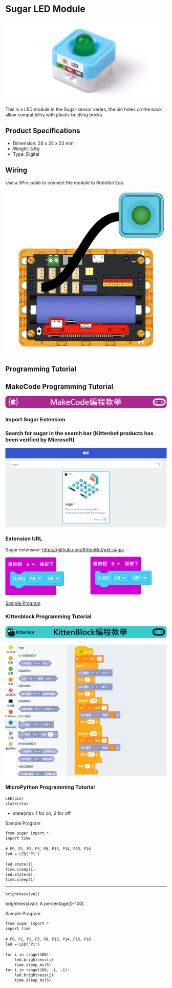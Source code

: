 # Sugar LED Module

![](./images/led1.png)

This is a LED module in the Sugar sensor series, the pin holes on the back allow compatibility with plastic buidling bricks.

## Product Specifications

- Dimension: 24 x 24 x 23 mm
- Weight: 5.6g
- Type: Digital

## Wiring

Use a 3Pin cable to connect the module to Robotbit Edu

![](./images/led_wire.png)

## Programming Tutorial

## MakeCode Programming Tutorial

![](./PWmodules/images/mcbanner.png)

### Import Sugar Extension

### Search for sugar in the search bar (Kittenbot products has been verified by Microsoft)

![](./images/sugar_search.png)

### Extension URL

Sugar extension: https://github.com/KittenBot/pxt-sugar

![](./images/led_mc_code.png)

[Sample Program](https://makecode.microbit.org/_eMMAjyh8PUFy)

### Kittenblock Programming Tutorial

![](./PWmodules/images/kbbanner.png)

![](./images/led3.png)

### MicroPython Programming Tutorial

    LED(pin)
    state(sta)

- state(sta): 1 for on, 2 for off

Sample Program

    from sugar import *
    import time
    
    # P0、P1、P2、P3、P8、P13、P14、P15、P16
    led = LED('P1')

    led.state(1)
    time.sleep(1)
    led.state(0)
    time.sleep(1)

---

    brightness(val)

brightness(val): A percentage(0-100)

Sample Program

    from sugar import *
    import time

    # P0、P1、P2、P3、P8、P13、P14、P15、P16
    led = LED('P1')
    
    for i in range(100):
        led.brightness(i)
        time.sleep_ms(5) 
    for i in range(100, -1, -1):
        led.brightness(i)
        time.sleep_ms(5)